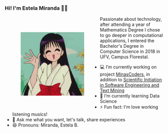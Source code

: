 ### Hi! I'm Estela Miranda 👋🏼

<img align="left" hspace="50" vspace="50" width="200" height="200" src="https://github.com/Estelamb/Estelamb/blob/master/hi.gif">

Passionate about technology, after attending a year of Mathematics Degree I chose to go deeper in computational applications, I entered the Bachelor's Degree in Computer Science in 2018 in UFV, Campus Florestal.

- 💻 I’m currently working on project [MinasCoders](http://minascoders.caf.ufv.br/), in addition to [Scientific Initiation in Software Engineering and Text Mining](http://nupessc.caf.ufv.br/Colminer.html)
- 🌱 I’m currently learning Data Science
- ⚡ Fun fact: I'm love working listening musics!
- 💬 Ask me what you want, let's talk, share experiences
- 😄 Pronouns: Miranda, Estela B.
